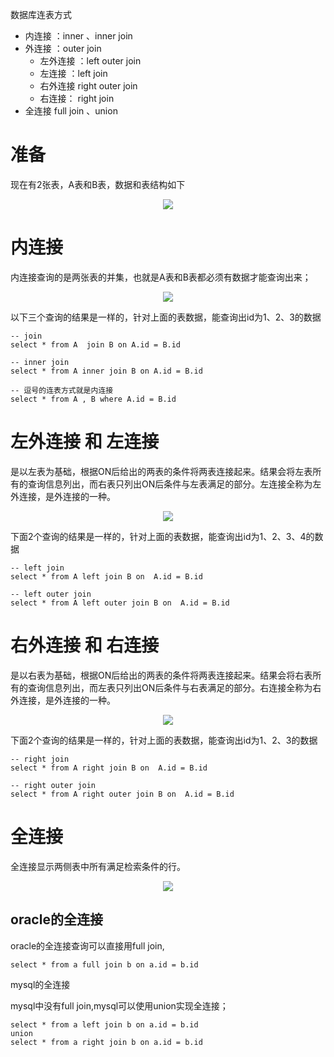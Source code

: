 数据库连表方式
* 内连接 ：inner 、inner join
* 外连接 ：outer join
    * 左外连接 ：left outer join
    * 左连接 ：left join
    * 右外连接 right outer join
    * 右连接： right join
* 全连接 full join 、union

# 准备

现在有2张表，A表和B表，数据和表结构如下

<div align="center"><img src="https://cdn.jsdelivr.net/gh/lcekold/blogimage@main/database/65.png"></div>

# 内连接

内连接查询的是两张表的并集，也就是A表和B表都必须有数据才能查询出来；

<div align="center"><img src="https://cdn.jsdelivr.net/gh/lcekold/blogimage@main/database/66.png"></div>

以下三个查询的结果是一样的，针对上面的表数据，能查询出id为1、2、3的数据

    -- join
    select * from A  join B on A.id = B.id 

    -- inner join
    select * from A inner join B on A.id = B.id 

    -- 逗号的连表方式就是内连接
    select * from A , B where A.id = B.id 


# 左外连接 和 左连接
是以左表为基础，根据ON后给出的两表的条件将两表连接起来。结果会将左表所有的查询信息列出，而右表只列出ON后条件与左表满足的部分。左连接全称为左外连接，是外连接的一种。

<div align="center"><img src="https://cd n.jsdelivr.net/gh/lcekold/blogimage@main/database/67.png"></div>

下面2个查询的结果是一样的，针对上面的表数据，能查询出id为1、2、3、4的数据

    -- left join
    select * from A left join B on  A.id = B.id 

    -- left outer join
    select * from A left outer join B on  A.id = B.id 

# 右外连接 和 右连接

是以右表为基础，根据ON后给出的两表的条件将两表连接起来。结果会将右表所有的查询信息列出，而左表只列出ON后条件与右表满足的部分。右连接全称为右外连接，是外连接的一种。

<div align="center"><img src="https://cdn.jsdelivr.net/gh/lcekold/blogimage@main/database/68.png"></div>

下面2个查询的结果是一样的，针对上面的表数据，能查询出id为1、2、3的数据

    -- right join
    select * from A right join B on  A.id = B.id 

    -- right outer join
    select * from A right outer join B on  A.id = B.id 

# 全连接

全连接显示两侧表中所有满足检索条件的行。

<div align="center"><img src="https://cdn.jsdelivr.net/gh/lcekold/blogimage@main/database/69.png"></div>

## oracle的全连接

oracle的全连接查询可以直接用full join,

    select * from a full join b on a.id = b.id

mysql的全连接

mysql中没有full join,mysql可以使用union实现全连接；

    select * from a left join b on a.id = b.id
    union
    select * from a right join b on a.id = b.id

